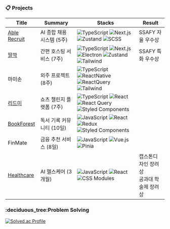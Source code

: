 <h3>📋 Projects</h3>

| Title                | Summary | Stacks                                                                                  | Result |
|---------------------|-------------------|-----------------------------------------------------------------------------------------|--------|
| [Able Recruit](https://github.com/ablej-ssafy) | AI 종합 채용 시스템 (5주) | ![TypeScript](https://img.shields.io/badge/TypeScript-3178C6?style=flat-square&logo=typescript&logoColor=white) ![Next.js](https://img.shields.io/badge/Next.js-black?style=flat-square&logo=next.js&logoColor=white) ![Zustand](https://img.shields.io/badge/Zustand-CC2936?style=flat-square&logoColor=white) ![SCSS](https://img.shields.io/badge/SCSS-CC6699?style=flat-square&logo=SASS&logoColor=white) | SSAFY 자율 우수상 |
| [딸깍](https://github.com/ttalkak) | 간편 호스팅 서비스 (7주) |![TypeScript](https://img.shields.io/badge/TypeScript-3178C6?style=flat-square&logo=typescript&logoColor=white) ![Next.js](https://img.shields.io/badge/Next.js-black?style=flat-square&logo=next.js&logoColor=white) ![Electron](https://img.shields.io/badge/Electron-47848F?style=flat-square&logo=electron&logoColor=white) ![Zustand](https://img.shields.io/badge/Zustand-CC2936?style=flat-square&logoColor=white) ![Tailwind](https://img.shields.io/badge/Tailwind-06B6D4?style=flat-square&logo=tailwindcss&logoColor=white) | SSAFY 특화 우수상 |
|                           마미손                                | 외주 프로젝트 (8주) |  ![TypeScript](https://img.shields.io/badge/TypeScript-3178C6?style=flat-square&logo=typescript&logoColor=white) ![ReactNative](https://img.shields.io/badge/ReactNative-61DAFB?style=flat-square&logo=react&logoColor=white) ![ReactQuery](https://img.shields.io/badge/reactquery-FF4154?style=flat-square&logo=reactquery&logoColor=white) ![Tailwind](https://img.shields.io/badge/Tailwind-06B6D4?style=flat-square&logo=Tailwind&logoColor=white)|  |
| [리드미](https://github.com/yunhayeon/LeadMe) | 쇼츠 챌린지 플랫폼 (7주) |![TypeScript](https://img.shields.io/badge/TypeScript-3178C6?style=flat-square&logo=typescript&logoColor=white) ![React](https://img.shields.io/badge/React-61DAFB?style=flat-square&logo=react&logoColor=black) ![React Query](https://img.shields.io/badge/ReactQuery-FF4154?style=flat-square&logo=reactquery&logoColor=white) ![Styled Components](https://img.shields.io/badge/Styled--Components-DB7093?style=flat-square&logo=styled-components&logoColor=white) |  |
| [BookForest](https://github.com/book-forest-gwangju-3/book-forest-front) | 독서 기록 커뮤니티 (10일) |![JavaScript](https://img.shields.io/badge/JavaScript-F7DF1E?style=flat-square&logo=javascript&logoColor=black) ![React](https://img.shields.io/badge/React-61DAFB?style=flat-square&logo=react&logoColor=black) ![Redux](https://img.shields.io/badge/Redux-764ABC?style=flat-square&logo=redux&logoColor=white) ![Styled Components](https://img.shields.io/badge/Styled--Components-DB7093?style=flat-square&logo=styled-components&logoColor=white) |  |
| FinMate | 금융 추천 서비스 (8일) | ![JavaScript](https://img.shields.io/badge/JavaScript-F7DF1E?style=flat-square&logo=javascript&logoColor=black) ![Vue.js](https://img.shields.io/badge/Vue.js-4FC08D?style=flat-square&logo=vue.js&logoColor=white) ![Pinia](https://img.shields.io/badge/Pinia-FFC107?style=flat-square&logo=vue.js&logoColor=black) |  |
| [Healthcare](https://github.com/yunhayeon/health-care-app) | AI 헬스케어 (3개월) | ![JavaScript](https://img.shields.io/badge/JavaScript-F7DF1E?style=flat-square&logo=javascript&logoColor=black) ![React](https://img.shields.io/badge/React-61DAFB?style=flat-square&logo=react&logoColor=black) ![CSS Modules](https://img.shields.io/badge/CSS%20Modules-000000?style=flat-square&logo=css3&logoColor=white) | 캡스톤디자인 장려상 <br/>  공과대 학술제 장려상 | 


<h3>:deciduous_tree:Problem Solving</h3>

[![Solved.ac Profile](http://mazassumnida.wtf/api/v2/generate\_badge?boj=yhy5049)](https://solved.ac/yhy5049/)

